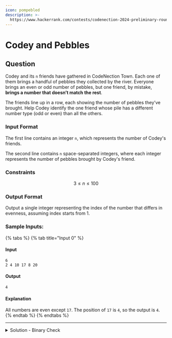 ```yaml
---
icon: pompebled
description: >-
  https://www.hackerrank.com/contests/codenection-2024-preliminary-round-closed-category/challenges/cn24-5
---
```


# Codey and Pebbles

## Question

Codey and its `n` friends have gathered in CodeNection Town. Each one of them brings a handful of pebbles they collected by the river. Everyone brings an even or odd number of pebbles, but one friend, by mistake, **brings a number that doesn’t match the rest**.

The friends line up in a row, each showing the number of pebbles they’ve brought. Help Codey identify the one friend whose pile has a different number type (odd or even) than all the others.

### Input Format

The first line contains an integer `n`, which represents the number of Codey's friends.

The second line contains `n` space-separated integers, where each integer represents the number of pebbles brought by Codey's friend.

### Constraints

$$
3 \le n \le 100
$$

### Output Format

Output a single integer representing the index of the number that differs in evenness, assuming index starts from 1.

### Sample Inputs:

{% tabs %}
{% tab title="Input 0" %}
#### Input

```
6
2 4 10 17 8 20
```

#### Output

```
4
```

#### Explanation

All numbers are even except `17`. The position of `17` is `4`, so the output is `4`.
{% endtab %}
{% endtabs %}

***

<details>

<summary>Solution - Binary Check</summary>

Given checking even or odd is basically modular 2, the answer should be either 1 and 0.

After that, check if it's only "1" or "0" in an array. Then, locate that odd one out, print its index+1, and done.

Here's my solution:

{% code overflow="wrap" lineNumbers="true" %}
```python
t = int(input().strip())
n = list(map(int, input().strip().split()))

check_binary = [i % 2 for i in n]

unique_check = 0
if (check_binary.count(1) == 1):
    unique_check = 1
    
for idx, val in enumerate(check_binary):
    if val == unique_check:
        print(idx + 1)
```
{% endcode %}

Note that I used the count() feature to count the number of 1s, if the count returns 1, which means the binary "1" is the only cell; otherwise, it's "0".

</details>
